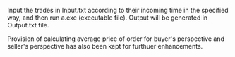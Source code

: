 Input the trades in Input.txt according to their incoming time in the specified way, and then run a.exe (executable file).
Output will be generated in Output.txt file.

Provision of calculating average price of order for buyer's perspective and seller's perspective has also been kept for furthuer enhancements.
